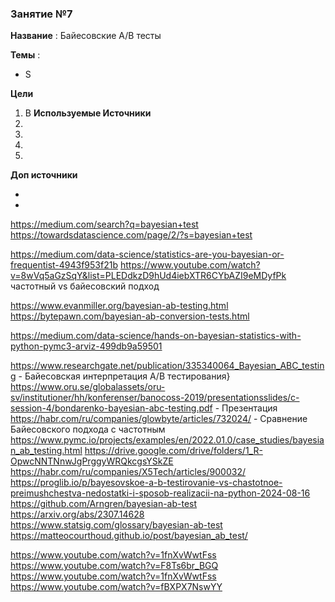 ### Занятие №7

**Название** : Байесовские A/B тесты

**Темы** : 
  * S 
     
  **Цели**

  1. В 
**Используемые Источники**
1. []()
2. []()
3. []()
4. []()

**Доп источники**
* []()
* []()


https://medium.com/search?q=bayesian+test
https://towardsdatascience.com/page/2/?s=bayesian+test

https://medium.com/data-science/statistics-are-you-bayesian-or-frequentist-4943f953f21b
https://www.youtube.com/watch?v=8wVq5aGzSqY&list=PLEDdkzD9hUd4iebXTR6CYbAZI9eMDyfPk частотный vs байесовский подход

https://www.evanmiller.org/bayesian-ab-testing.html
https://bytepawn.com/bayesian-ab-conversion-tests.html

https://medium.com/data-science/hands-on-bayesian-statistics-with-python-pymc3-arviz-499db9a59501

https://www.researchgate.net/publication/335340064_Bayesian_ABC_testing - Байесовская интерпретация A/B тестирования}
https://www.oru.se/globalassets/oru-sv/institutioner/hh/konferenser/banocoss-2019/presentationsslides/c-session-4/bondarenko-bayesian-abc-testing.pdf - Презентация
https://habr.com/ru/companies/glowbyte/articles/732024/ - Сравнение Байесовского подхода с частотным
https://www.pymc.io/projects/examples/en/2022.01.0/case_studies/bayesian_ab_testing.html
https://drive.google.com/drive/folders/1_R-OpwcNNTNnwJgPrggyWRQkcgsYSkZE
https://habr.com/ru/companies/X5Tech/articles/900032/
https://proglib.io/p/bayesovskoe-a-b-testirovanie-vs-chastotnoe-preimushchestva-nedostatki-i-sposob-realizacii-na-python-2024-08-16
https://github.com/Arngren/bayesian-ab-test
https://arxiv.org/abs/2307.14628
https://www.statsig.com/glossary/bayesian-ab-test
https://matteocourthoud.github.io/post/bayesian_ab_test/

https://www.youtube.com/watch?v=1fnXvWwtFss
https://www.youtube.com/watch?v=F8Ts6br_BGQ
https://www.youtube.com/watch?v=1fnXvWwtFss
https://www.youtube.com/watch?v=fBXPX7NswYY
